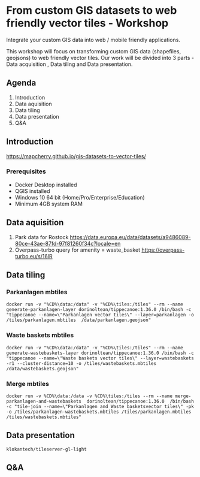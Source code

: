 # From custom GIS datasets to web friendly vector tiles - Workshop

Integrate your custom GIS data into web / mobile friendly applications.

This workshop will focus on transforming custom GIS data (shapefiles, geojsons) to web friendly vector tiles. Our work will be divided into 3 parts - Data acquisition , Data tiling and Data presentation.


## Agenda

1. Introduction
2. Data aquisition
3. Data tiling
4. Data presentation
5. Q&A

## Introduction

https://mapcherry.github.io/gis-datasets-to-vector-tiles/

### Prerequisites

 - Docker Desktop installed 
 - QGIS installed
 - Windows 10 64 bit (Home/Pro/Enterprise/Education)
 - Minimum 4GB system RAM

## Data aquisition
1. Park data for Rostock https://data.europa.eu/data/datasets/a9486089-80ce-43ae-87fd-97f81260f34c?locale=en
2. Overpass-turbo query for amenity = waste_basket https://overpass-turbo.eu/s/16lR


## Data tiling


### Parkanlagen mbtiles
```
docker run -v "%CD%\data:/data" -v "%CD%\tiles:/tiles" --rm --name generate-parkanlagen-layer dorinoltean/tippecanoe:1.36.0 /bin/bash -c "tippecanoe --name=\"Parkanlagen vector tiles\" --layer=parkanlagen -o /tiles/parkanlagen.mbtiles  /data/parkanlagen.geojson"
```


### Waste baskets mbtiles
```
docker run -v "%CD%\data:/data" -v "%CD%\tiles:/tiles" --rm --name generate-wastebaskets-layer dorinoltean/tippecanoe:1.36.0 /bin/bash -c "tippecanoe --name=\"Waste baskets vector tiles\" --layer=wastebaskets -r1 --cluster-distance=10 -o /tiles/wastebaskets.mbtiles  /data/wastebaskets.geojson"
```



### Merge mbtiles


```
docker run -v %CD%\data:/data -v %CD%\tiles:/tiles --rm --name merge-parkanlagen-and-wastebaskets  dorinoltean/tippecanoe:1.36.0  /bin/bash -c "tile-join --name=\"Parkanlagen and Waste basketsvector tiles\" -pk -o /tiles/parkanlagen-wastebaskets.mbtiles /tiles/parkanlagen.mbtiles /tiles/wastebaskets.mbtiles"
```


## Data presentation

`klokantech/tileserver-gl-light`

## Q&A
